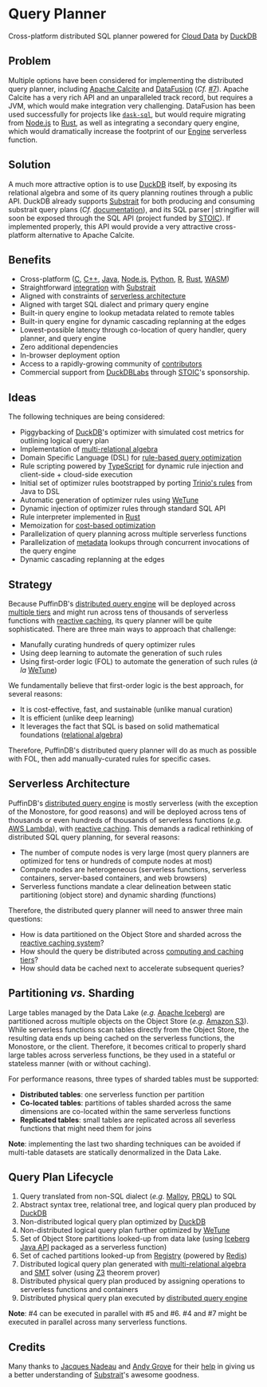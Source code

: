 # Query Planner

Cross-platform distributed SQL planner powered for [Cloud Data](../CLOUD.md) by [DuckDB](https://duckdb.org/)

## Problem
Multiple options have been considered for implementing the distributed query planner, including [Apache Calcite](https://calcite.apache.org/) and [DataFusion](https://github.com/apache/arrow-datafusion) (*Cf.* [#7](https://github.com/sutoiku/puffin/issues/7)). Apache Calcite has a very rich API and an unparalleled track record, but requires a JVM, which would make integration very challenging. DataFusion has been used successfully for projects like [`dask-sql`](https://github.com/dask-contrib/dask-sql), but would require migrating from [Node.js](https://nodejs.org/en/) to [Rust](https://www.rust-lang.org/), as well as integrating a secondary query engine, which would dramatically increase the footprint of our [Engine](../functions/engine/README.md) serverless function.

## Solution
A much more attractive option is to use [DuckDB](https://duckdb.org/) itself, by exposing its relational algebra and some of its query planning routines through a public API. DuckDB already supports [Substrait](https://substrait.io/) for both producing and consuming substrait query plans (*Cf.* [documentation](https://duckdb.org/docs/extensions/substrait)), and its SQL parser | stringifier will soon be exposed through the SQL API (project funded by [STOIC](http://stoic.com/)). If implemented properly, this API would provide a very attractive cross-platform alternative to Apache Calcite.

## Benefits
- Cross-platform ([C](https://duckdb.org/docs/api/c/overview), [C++](https://duckdb.org/docs/api/cpp), [Java](https://duckdb.org/docs/api/java), [Node.js](https://duckdb.org/docs/api/nodejs/overview), [Python](https://duckdb.org/docs/api/python/overview), [R](https://duckdb.org/docs/api/r), [Rust](https://duckdb.org/docs/api/rust.html), [WASM](https://duckdb.org/docs/api/wasm))
- Straightforward [integration](https://duckdb.org/docs/extensions/substrait) with [Substrait](https://substrait.io/)
- Aligned with constraints of [serverless architecture](Architecture.md)
- Aligned with target SQL dialect and primary query engine
- Built-in query engine to lookup metadata related to remote tables
- Built-in query engine for dynamic cascading replanning at the edges
- Lowest-possible latency through co-location of query handler, query planner, and query engine
- Zero additional dependencies
- In-browser deployment option
- Access to a rapidly-growing community of [contributors](https://github.com/duckdb/duckdb/graphs/contributors)
- Commercial support from [DuckDBLabs](https://duckdblabs.com/) through [STOIC](https://stoic.com/)'s sponsorship.

## Ideas
The following techniques are being considered:
- Piggybacking of [DuckDB](https://duckdb.org/)'s optimizer with simulated cost metrics for outlining logical query plan
- Implementation of [multi-relational algebra](https://dl.acm.org/doi/pdf/10.1145/319996.320009)
- Domain Specific Language (DSL) for [rule-based query optimization](https://www.querifylabs.com/blog/rule-based-query-optimization)
- Rule scripting powered by [TypeScript](https://www.typescriptlang.org/) for dynamic rule injection and client-side + cloud-side execution
- Initial set of optimizer rules bootstrapped by porting [Trinio's rules](https://github.com/trinodb/trino/tree/master/core/trino-main/src/main/java/io/trino/sql/planner/iterative/rule) from Java to DSL
- Automatic generation of optimizer rules using [WeTune](https://ipads.se.sjtu.edu.cn/_media/publications/wetune_final.pdf)
- Dynamic injection of optimizer rules through standard SQL API
- Rule interpreter implemented in [Rust](https://www.rust-lang.org/)
- Memoization for [cost-based optimization](https://www.querifylabs.com/blog/memoization-in-cost-based-optimizers)
- Parallelization of query planning across multiple serverless functions
- Parallelization of [metadata](https://www.querifylabs.com/blog/metadata-management-in-apache-calcite) lookups through concurrent invocations of the query engine
- Dynamic cascading replanning at the edges

## Strategy
Because PuffinDB's [distributed query engine](Query%20Engine.md) will be deployed across [multiple tiers](Query%20Engine.md#physical-deployment) and might run across tens of thousands of serverless functions with [reactive caching](Query%20Engine.md#reactive-caching), its query planner will be quite sophisticated. There are three main ways to approach that challenge:
- Manufally curating hundreds of query optimizer rules
- Using deep learning to automate the generation of such rules
- Using first-order logic (FOL) to automate the generation of such rules (*à la* [WeTune](https://ipads.se.sjtu.edu.cn/_media/publications/wetune_final.pdf))

We fundamentally believe that first-order logic is the best approach, for several reasons:
- It is cost-effective, fast, and sustainable (unlike manual curation)
- It is efficient (unlike deep learning)
- It leverages the fact that SQL is based on solid mathematical foundations ([relational algebra](https://en.wikipedia.org/wiki/Relational_algebra))

Therefore, PuffinDB's distributed query planner will do as much as possible with FOL, then add manually-curated rules for specific cases.

## Serverless Architecture
PuffinDB's [distributed query engine](Query%20Engine.md) is mostly serverless (with the exception of the Monostore, for good reasons) and will be deployed across tens of thousands or even hundreds of thousands of serverless functions (*e.g.* [AWS Lambda](https://aws.amazon.com/lambda/)), with [reactive caching](Query%20Engine.md#reactive-caching). This demands a radical rethinking of distributed SQL query planning, for several reasons:
- The number of compute nodes is very large (most query planners are optimized for tens or hundreds of compute nodes at most)
- Compute nodes are heterogeneous (serverless functions, serverless containers, server-based containers, and web browsers)
- Serverless functions mandate a clear delineation between static partitioning (object store) and dynamic sharding (functions)

Therefore, the distributed query planner will need to answer three main questions:
- How is data partitioned on the Object Store and sharded across the [reactive caching system](Query%20Engine.md#reactive-caching)?
- How should the query be distributed across [computing and caching tiers](Query%20Engine.md#physical-deployment)?
- How should data be cached next to accelerate subsequent queries?

## Partitioning *vs.* Sharding
Large tables managed by the Data Lake (*e.g.* [Apache Iceberg](https://iceberg.apache.org/)) are partitioned across multiple objects on the Object Store (*e.g.* [Amazon S3](https://aws.amazon.com/s3/)). While serverless functions scan tables directly from the Object Store, the resulting data ends up being cached on the serverless functions, the Monostore, or the client. Therefore, it becomes critical to properly shard large tables across serverless functions, be they used in a stateful or stateless manner (with or without caching).

For performance reasons, three types of sharded tables must be supported:

- **Distributed tables**: one serverless function per partition
- **Co-located tables**: partitions of tables sharded across the same dimensions are co-located within the same serverless functions
- **Replicated tables**: small tables are replicated across all severless functions that might need them for joins

**Note**: implementing the last two sharding techniques can be avoided if multi-table datasets are statically denormalized in the Data Lake.

## Query Plan Lifecycle
1. Query translated from non-SQL dialect (*e.g.* [Malloy](https://github.com/malloydata/malloy/tree/main/packages/malloy), [PRQL](https://prql-lang.org/)) to SQL
2. Abstract syntax tree, relational tree, and logical query plan produced by [DuckDB](https://duckdb.org/)
3. Non-distributed logical query plan optimized by [DuckDB](https://duckdb.org/)
4. Non-distributed logical query plan further optimized by [WeTune](https://dl.acm.org/doi/10.1145/3514221.3526125)
5. Set of Object Store partitions looked-up from data lake (using [Iceberg Java API](https://iceberg.apache.org/docs/latest/api/) packaged as a serverless function)
6. Set of cached partitions looked-up from [Registry](Query%20Engine.md#Registry) (powered by [Redis](https://redis.io/))
7. Distributed logical query plan generated with [multi-relational algebra](https://dl.acm.org/doi/pdf/10.1145/319996.320009) and [SMT](https://en.wikipedia.org/wiki/Satisfiability_modulo_theories) solver (using [Z3](https://github.com/Z3Prover/z3) theorem prover)
8. Distributed physical query plan produced by assigning operations to serverless functions and containers
9. Distributed physical query plan executed by [distributed query engine](Query%20Engine.md)

**Note**: #4 can be executed in parallel with #5 and #6. #4 and #7 might be executed in parallel across many serverless functions.

## Credits

Many thanks to [Jacques Nadeau](https://github.com/jacques-n) and [Andy Grove](https://github.com/andygrove) for their [help](https://github.com/sutoiku/puffin/issues/7) in giving us a better understanding of [Substrait](https://substrait.io/)'s awesome goodness.
